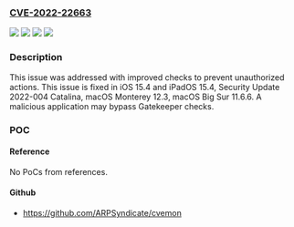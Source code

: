 ### [CVE-2022-22663](https://cve.mitre.org/cgi-bin/cvename.cgi?name=CVE-2022-22663)
![](https://img.shields.io/static/v1?label=Product&message=iOS%20and%20iPadOS&color=blue)
![](https://img.shields.io/static/v1?label=Product&message=macOS&color=blue)
![](https://img.shields.io/static/v1?label=Version&message=n%2Fa&color=blue)
![](https://img.shields.io/static/v1?label=Vulnerability&message=A%20malicious%20application%20may%20bypass%20Gatekeeper%20checks&color=brighgreen)

### Description

This issue was addressed with improved checks to prevent unauthorized actions. This issue is fixed in iOS 15.4 and iPadOS 15.4, Security Update 2022-004 Catalina, macOS Monterey 12.3, macOS Big Sur 11.6.6. A malicious application may bypass Gatekeeper checks.

### POC

#### Reference
No PoCs from references.

#### Github
- https://github.com/ARPSyndicate/cvemon

